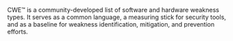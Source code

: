 CWE™ is a community-developed list of software and hardware weakness types. It serves as a common language, a measuring stick for security tools, and as a baseline for weakness identification, mitigation, and prevention efforts.
